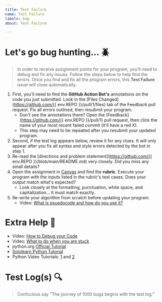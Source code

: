 ```yaml
---
title: Test Failure
name: Test Failure
labels: bug
about: Test Failure

---
```

# Let's go bug hunting...  :beetle:
> In order to receive assignment points for your program, you'll need to debug and fix any issues. Follow the steps below to help find the errors. Once you find and fix all the program errors, this **Test Failure** issue will close automatically.

1. First, you'll need to find the **GitHub Action Bot's** annotations on the code you just submitted. Look in the [Files Changed](https://github.com/{{ env.REPO }}/pull/1/files) tab of the Feedback pull request. Fix all errors outlined, then resubmit your program.
    - Don't see the annotations there? Open the [Feedback](https://github.com/{{ env.REPO }}/pull/1) pull request, then click the name of your most recent failed commit (it'll have a red X).
    - This step may need to be repeated after you resubmit your updated program. 
2. Second, if the test log appears below, review it for any clues. It will only appear after you fix all syntax and style errors detected by the bot in step 1.
3. Re-read the [directions and problem statement](https://github.com/{{ env.REPO }}/blob/main/README.md) very closely. Did you miss any small details?
4. Open the assignment in [Canvas](https://uvu.instructure.com/) and find the **rubric**. Execute your program with the inputs listed in the rubric's test cases. Does your output match what's expected? 
    - Look closely at the formatting, punctuation, white space, and capitalization... it must match exactly.
5. Re-write your algorithm from scratch before updating your program. 
    - Video: [What is psuedocode and how do you use it?](https://youtu.be/PwGA4Lm8zuE)

# Extra Help  :open_book:
- Video: [How to Debug your Code](https://youtu.be/NTaNksV-DPY)
- Video: [What to do when you are stuck](https://youtu.be/h01U6uDhNk4)
- python.org [Official Tutorial](https://docs.python.org/3/tutorial/index.html)
- [Sololearn Python Tutorial](https://www.sololearn.com/learning/1073)
- Python Video Tutorials: [1](https://youtube.com/playlist?list=PLlrxD0HtieHhS8VzuMCfQD4uJ9yne1mE6) and [2](https://youtube.com/playlist?list=PLlrxD0HtieHiXd-nEby-TMCoUNwhbLUnj)

# Test Log(s) :mag:
> Confucious say "The journey of 1000 bugs begins with the test log."

<br>
